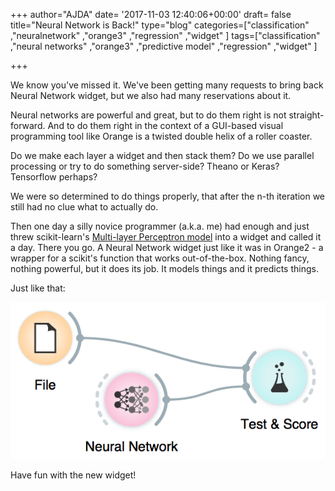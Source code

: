 +++
author="AJDA"
date= '2017-11-03 12:40:06+00:00'
draft= false
title="Neural Network is Back!"
type="blog"
categories=["classification" ,"neuralnetwork" ,"orange3" ,"regression" ,"widget"  ]
tags=["classification" ,"neural networks" ,"orange3" ,"predictive model" ,"regression" ,"widget" ]

+++

We know you've missed it. We've been getting many requests to bring back Neural Network widget, but we also had many reservations about it.

Neural networks are powerful and great, but to do them right is not straight-forward. And to do them right in the context of a GUI-based visual programming tool like Orange is a twisted double helix of a roller coaster.

Do we make each layer a widget and then stack them? Do we use parallel processing or try to do something server-side? Theano or Keras? Tensorflow perhaps?

We were so determined to do things properly, that after the n-th iteration we still had no clue what to actually do.

Then one day a silly novice programmer (a.k.a. me) had enough and just threw scikit-learn's [Multi-layer Perceptron model](http://scikit-learn.org/stable/modules/neural_networks_supervised.html) into a widget and called it a day. There you go. A Neural Network widget just like it was in Orange2 - a wrapper for a scikit's function that works out-of-the-box. Nothing fancy, nothing powerful, but it does its job. It models things and it predicts things.

Just like that:

[![](/images/2017/10/Screen-Shot-2017-11-03-at-13.32.28.png)
](https://blog.biolab.si/wp-content/uploads/2017/10/Screen-Shot-2017-11-03-at-13.32.28.png)

Have fun with the new widget!









